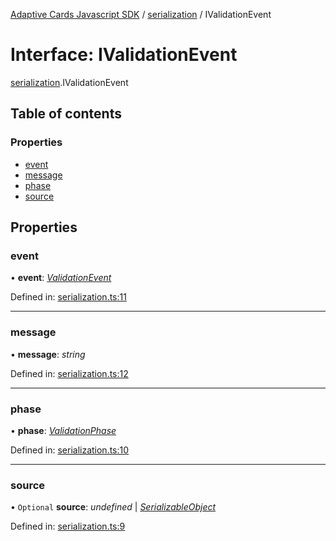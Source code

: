 [Adaptive Cards Javascript SDK](../README.md) / [serialization](../modules/serialization.md) / IValidationEvent

# Interface: IValidationEvent

[serialization](../modules/serialization.md).IValidationEvent

## Table of contents

### Properties

- [event](serialization.ivalidationevent.md#event)
- [message](serialization.ivalidationevent.md#message)
- [phase](serialization.ivalidationevent.md#phase)
- [source](serialization.ivalidationevent.md#source)

## Properties

### event

• **event**: [_ValidationEvent_](../enums/enums.validationevent.md)

Defined in: [serialization.ts:11](https://github.com/microsoft/AdaptiveCards/blob/0938a1f10/source/nodejs/adaptivecards/src/serialization.ts#L11)

---

### message

• **message**: _string_

Defined in: [serialization.ts:12](https://github.com/microsoft/AdaptiveCards/blob/0938a1f10/source/nodejs/adaptivecards/src/serialization.ts#L12)

---

### phase

• **phase**: [_ValidationPhase_](../enums/enums.validationphase.md)

Defined in: [serialization.ts:10](https://github.com/microsoft/AdaptiveCards/blob/0938a1f10/source/nodejs/adaptivecards/src/serialization.ts#L10)

---

### source

• `Optional` **source**: _undefined_ \| [_SerializableObject_](../classes/serialization.serializableobject.md)

Defined in: [serialization.ts:9](https://github.com/microsoft/AdaptiveCards/blob/0938a1f10/source/nodejs/adaptivecards/src/serialization.ts#L9)
